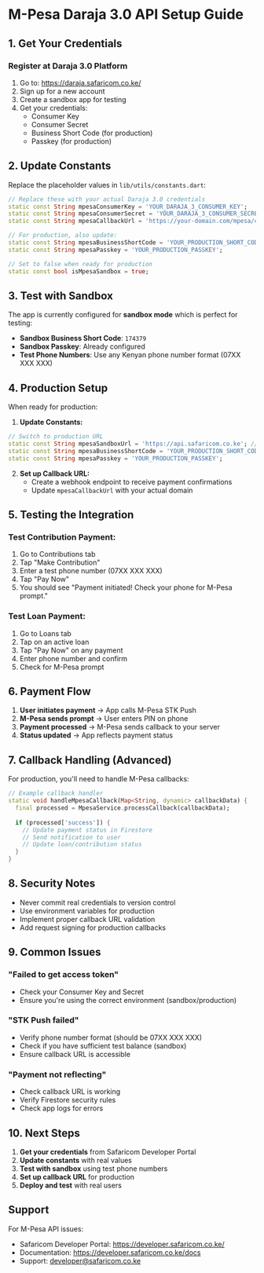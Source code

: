 # M-Pesa Daraja 3.0 API Setup Guide

## 1. Get Your Credentials

### Register at Daraja 3.0 Platform
1. Go to: https://daraja.safaricom.co.ke/
2. Sign up for a new account
3. Create a sandbox app for testing
4. Get your credentials:
   - Consumer Key
   - Consumer Secret
   - Business Short Code (for production)
   - Passkey (for production)

## 2. Update Constants

Replace the placeholder values in `lib/utils/constants.dart`:

```dart
// Replace these with your actual Daraja 3.0 credentials
static const String mpesaConsumerKey = 'YOUR_DARAJA_3_CONSUMER_KEY';
static const String mpesaConsumerSecret = 'YOUR_DARAJA_3_CONSUMER_SECRET';
static const String mpesaCallbackUrl = 'https://your-domain.com/mpesa/callback';

// For production, also update:
static const String mpesaBusinessShortCode = 'YOUR_PRODUCTION_SHORT_CODE';
static const String mpesaPasskey = 'YOUR_PRODUCTION_PASSKEY';

// Set to false when ready for production
static const bool isMpesaSandbox = true;
```

## 3. Test with Sandbox

The app is currently configured for **sandbox mode** which is perfect for testing:

- **Sandbox Business Short Code**: `174379`
- **Sandbox Passkey**: Already configured
- **Test Phone Numbers**: Use any Kenyan phone number format (07XX XXX XXX)

## 4. Production Setup

When ready for production:

1. **Update Constants:**
```dart
// Switch to production URL
static const String mpesaSandboxUrl = 'https://api.safaricom.co.ke'; // Production
static const String mpesaBusinessShortCode = 'YOUR_PRODUCTION_SHORT_CODE';
static const String mpesaPasskey = 'YOUR_PRODUCTION_PASSKEY';
```

2. **Set up Callback URL:**
   - Create a webhook endpoint to receive payment confirmations
   - Update `mpesaCallbackUrl` with your actual domain

## 5. Testing the Integration

### Test Contribution Payment:
1. Go to Contributions tab
2. Tap "Make Contribution"
3. Enter a test phone number (07XX XXX XXX)
4. Tap "Pay Now"
5. You should see "Payment initiated! Check your phone for M-Pesa prompt."

### Test Loan Payment:
1. Go to Loans tab
2. Tap on an active loan
3. Tap "Pay Now" on any payment
4. Enter phone number and confirm
5. Check for M-Pesa prompt

## 6. Payment Flow

1. **User initiates payment** → App calls M-Pesa STK Push
2. **M-Pesa sends prompt** → User enters PIN on phone
3. **Payment processed** → M-Pesa sends callback to your server
4. **Status updated** → App reflects payment status

## 7. Callback Handling (Advanced)

For production, you'll need to handle M-Pesa callbacks:

```dart
// Example callback handler
static void handleMpesaCallback(Map<String, dynamic> callbackData) {
  final processed = MpesaService.processCallback(callbackData);
  
  if (processed['success']) {
    // Update payment status in Firestore
    // Send notification to user
    // Update loan/contribution status
  }
}
```

## 8. Security Notes

- Never commit real credentials to version control
- Use environment variables for production
- Implement proper callback URL validation
- Add request signing for production callbacks

## 9. Common Issues

### "Failed to get access token"
- Check your Consumer Key and Secret
- Ensure you're using the correct environment (sandbox/production)

### "STK Push failed"
- Verify phone number format (should be 07XX XXX XXX)
- Check if you have sufficient test balance (sandbox)
- Ensure callback URL is accessible

### "Payment not reflecting"
- Check callback URL is working
- Verify Firestore security rules
- Check app logs for errors

## 10. Next Steps

1. **Get your credentials** from Safaricom Developer Portal
2. **Update constants** with real values
3. **Test with sandbox** using test phone numbers
4. **Set up callback URL** for production
5. **Deploy and test** with real users

## Support

For M-Pesa API issues:
- Safaricom Developer Portal: https://developer.safaricom.co.ke/
- Documentation: https://developer.safaricom.co.ke/docs
- Support: developer@safaricom.co.ke

